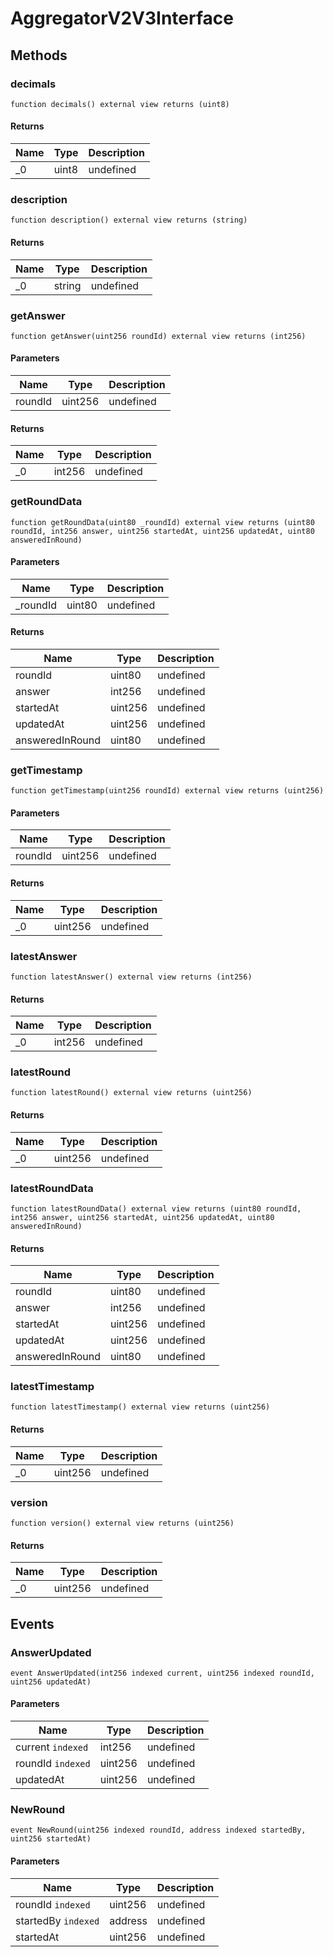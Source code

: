 # AggregatorV2V3Interface









## Methods

### decimals

```solidity
function decimals() external view returns (uint8)
```






#### Returns

| Name | Type | Description |
|---|---|---|
| _0 | uint8 | undefined |

### description

```solidity
function description() external view returns (string)
```






#### Returns

| Name | Type | Description |
|---|---|---|
| _0 | string | undefined |

### getAnswer

```solidity
function getAnswer(uint256 roundId) external view returns (int256)
```





#### Parameters

| Name | Type | Description |
|---|---|---|
| roundId | uint256 | undefined |

#### Returns

| Name | Type | Description |
|---|---|---|
| _0 | int256 | undefined |

### getRoundData

```solidity
function getRoundData(uint80 _roundId) external view returns (uint80 roundId, int256 answer, uint256 startedAt, uint256 updatedAt, uint80 answeredInRound)
```





#### Parameters

| Name | Type | Description |
|---|---|---|
| _roundId | uint80 | undefined |

#### Returns

| Name | Type | Description |
|---|---|---|
| roundId | uint80 | undefined |
| answer | int256 | undefined |
| startedAt | uint256 | undefined |
| updatedAt | uint256 | undefined |
| answeredInRound | uint80 | undefined |

### getTimestamp

```solidity
function getTimestamp(uint256 roundId) external view returns (uint256)
```





#### Parameters

| Name | Type | Description |
|---|---|---|
| roundId | uint256 | undefined |

#### Returns

| Name | Type | Description |
|---|---|---|
| _0 | uint256 | undefined |

### latestAnswer

```solidity
function latestAnswer() external view returns (int256)
```






#### Returns

| Name | Type | Description |
|---|---|---|
| _0 | int256 | undefined |

### latestRound

```solidity
function latestRound() external view returns (uint256)
```






#### Returns

| Name | Type | Description |
|---|---|---|
| _0 | uint256 | undefined |

### latestRoundData

```solidity
function latestRoundData() external view returns (uint80 roundId, int256 answer, uint256 startedAt, uint256 updatedAt, uint80 answeredInRound)
```






#### Returns

| Name | Type | Description |
|---|---|---|
| roundId | uint80 | undefined |
| answer | int256 | undefined |
| startedAt | uint256 | undefined |
| updatedAt | uint256 | undefined |
| answeredInRound | uint80 | undefined |

### latestTimestamp

```solidity
function latestTimestamp() external view returns (uint256)
```






#### Returns

| Name | Type | Description |
|---|---|---|
| _0 | uint256 | undefined |

### version

```solidity
function version() external view returns (uint256)
```






#### Returns

| Name | Type | Description |
|---|---|---|
| _0 | uint256 | undefined |



## Events

### AnswerUpdated

```solidity
event AnswerUpdated(int256 indexed current, uint256 indexed roundId, uint256 updatedAt)
```





#### Parameters

| Name | Type | Description |
|---|---|---|
| current `indexed` | int256 | undefined |
| roundId `indexed` | uint256 | undefined |
| updatedAt  | uint256 | undefined |

### NewRound

```solidity
event NewRound(uint256 indexed roundId, address indexed startedBy, uint256 startedAt)
```





#### Parameters

| Name | Type | Description |
|---|---|---|
| roundId `indexed` | uint256 | undefined |
| startedBy `indexed` | address | undefined |
| startedAt  | uint256 | undefined |



